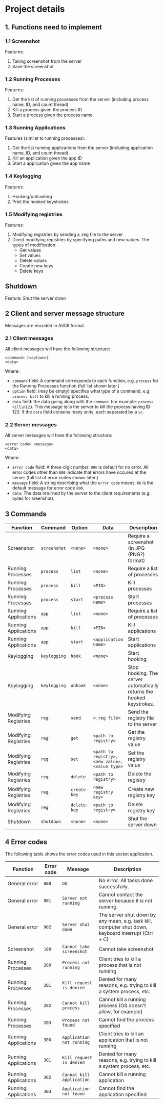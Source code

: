 # Project details

## 1. Functions need to implement
### 1.1 Screenshot
Features:
1. Taking screenshot from the server
2. Save the screenshot

### 1.2 Running Processes
Features:
1. Get the list of running processes from the server (including process name, ID, and count thread)
2. Kill a process given the process ID
3. Start a process given the process name

### 1.3 Running Applications
Features (similar to running processes):
1. Get the list running applications from the server (including application name, ID, and count thread)
2. Kill an application given the app ID
3. Start a application given the app name

### 1.4 Keylogging
Features:
1. Hooking/unhooking
2. Print the hooked keystrokes

### 1.5 Modifying registries
Features:
1. Modifying registries by sending a .reg file to the server
2. Direct modifying registries by specifying paths and new values. The types of modification:
    * Get values
    * Set values
    * Delete values
    * Create new keys
    * Delete keys

## Shutdown
Feature: Shut the server down

## 2 Client and server message structure
Messages are encoded in ASCII format.
### 2.1 Client messages
All client messages will have the following structure:
```
<command> [<option>]
<data>
```
Where:
* `command` field: A command corresponds to each function, e.g. `process` for the Running Processes function (full list shown later.)
* `option` field: (may be empty) specifies what type of a command, e.g `process kill` to kill a running process.
* `data` field: the data going along with the `command`. For example: `process kill\n123`. This message tells the server to kill the process having ID 123. If the `data` field contains many units, each separated by a `\n`.

### 2.2 Server messages
All server messages will have the following structure:
```
<error code> <message>
<data>
```
Where:
* `error code` field: A three-digit number. `000` is default for no error. All error codes other than `000` indicate that errors have occured at the server (full list of error codes shown later.)
* `message` field: A string describing what the `error code` means. `OK` is the default message for error code `000`.
* `data`: The data returned by the server to the client requirements (e.g. bytes for sreenshot).

## 3 Commands
Function | Command | Option | Data | Description
-------- | ------- | ------ | ---- | -----------
Screenshot | `screenshot` | `<none>` | `<none>` | Require a screenshot (in JPG (PNG?) format)
Running Processes | `process` | `list` | `<none>` | Require a list of processes
Running Processes | `process` | `kill` | `<PID>` | Kill processes
Running Processes | `process` | `start` | `<process name>` | Start processes
Running Applications | `app` | `list` | `<none>` | Require a list of processes
Running Applications | `app` | `kill` | `<PID>` | Kill applications
Running Applications | `app` | `start` | `<application name>` | Start applications
Keylogging | `keylogging` | `hook` | `<none>` | Start hooking
Keylogging | `keylogging` | `unhook` | `<none>` | Stop hooking. The server automatically returns the hooked keystrokes.
Modifying Registries | `reg` | `send` | `<.reg file>` | Send the registry file to the server
Modifying Registries | `reg` | `get` | `<path to registry>` | Get the registry value
Modifying Registries | `reg` | `set` | `<path to registry>,<new value>,<value type>` | Set the registry value
Modifying Registries | `reg` | `delete` | `<path to registry>` | Delete the registry
Modifying Registries | `reg` | `create-key` | `<new registry key>` | Create new registry key
Modifying Registries | `reg` | `delete-key` | `<path to registry>` | Delete registry key
Shutdown | `shutdown` | `<none>` | `<none>` | Shut the server down


## 4 Error codes
The following table shows the error codes used in this socket application.

Function | Error code | Message | Description
-------- | ---------- | ------- | -----------
General error | `000` | `OK` | No error. All tasks done successfully.
General error | `001` | `Server not running` | Cannot contact the server because it is not running.
General error | `002` | `Server shut down` | The server shut down by any mean, e.g. task kill, computer shut down, keyboard interrupt (Ctrl + C)
Screenshot | `100` | `Cannot take screenshot` | Cannot take screenshot
Running Processes | `200` | `Process not running` | Client tries to kill a process that is not running
Running Processes | `201` | `Kill request is denied` | Denied for many reasons, e.g. trying to kill a system process, etc.
Running Processes | `202` | `Cannot kill process` | Cannot kill a running process (OS doesn't allow, for example)
Running Processes | `203` | `Process not found` | Cannot find the process specified
Running Applications | `300` | `Application not running` | Client tries to kill an application that is not running
Running Applications | `301` | `Kill request is denied` | Denied for many reasons, e.g. trying to kill a system process, etc.
Running Applications | `302` | `Cannot kill application` | Cannot kill a running application
Running Applications | `303` | `Application not found` | Cannot find the application specified
